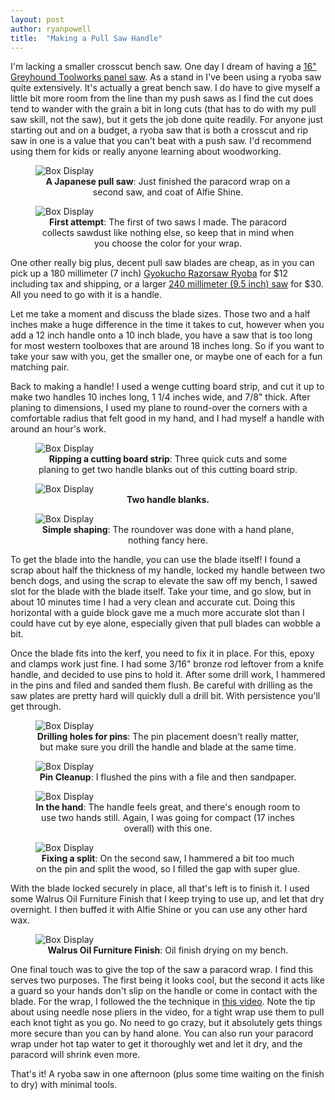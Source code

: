 ```yaml
---
layout: post
author: ryanpowell
title:  "Making a Pull Saw Handle"
---
```


I'm lacking a smaller crosscut bench saw.  One day I dream of having a [16" Greyhound Toolworks panel saw](http://www.greyhoundtoolworks.com/product/panel-saw/).  As a stand in I've been using a ryoba saw quite extensively.  It's actually a great bench saw.  I do have to give myself a little bit more room from the line than my push saws as I find the cut does tend to wander with the grain a bit in long cuts (that has to do with my pull saw skill, not the saw), but it gets the job done quite readily.  For anyone just starting out and on a budget, a ryoba saw that is both a crosscut and rip saw in one is a value that you can't beat with a push saw.  I'd recommend using them for kids or really anyone learning about woodworking.

<figure>
<img src="/assets/images/pull-saw-handle/02.jpeg" alt="Box Display"/>
<figcaption align = "center"><strong>A Japanese pull saw</strong>: Just finished the paracord wrap on a second saw, and coat of Alfie Shine.</figcaption>
</figure>

<figure>
<img src="/assets/images/pull-saw-handle/01.jpeg" alt="Box Display"/>
<figcaption align = "center"><strong>First attempt</strong>: The first of two saws I made. The paracord collects sawdust like nothing else, so keep that in mind when you choose the color for your wrap.</figcaption>
</figure>

One other really big plus, decent pull saw blades are cheap, as in you can pick up a 180 millimeter (7 inch) [Gyokucho Razorsaw Ryoba](https://www.amazon.com/dp/B000CEAX88/) for $12 including tax and shipping, or a larger [240 millimeter (9.5 inch) saw](https://www.amazon.com/dp/B001Y4YU0W/) for $30.  All you need to go with it is a handle.

Let me take a moment and discuss the blade sizes.  Those two and a half inches make a huge difference in the time it takes to cut, however when you add a 12 inch handle onto a 10 inch blade, you have a saw that is too long for most western toolboxes that are around 18 inches long.  So if you want to take your saw with you, get the smaller one, or maybe one of each for a fun matching pair.

Back to making a handle!  I used a wenge cutting board strip, and cut it up to make two handles 10 inches long, 1 1/4 inches wide, and 7/8" thick.  After planing to dimensions, I used my plane to round-over the corners with a comfortable radius that felt good in my hand, and I had myself a handle with around an hour's work.

<figure>
<img src="/assets/images/pull-saw-handle/03.jpeg" alt="Box Display"/>
<figcaption align = "center"><strong>Ripping a cutting board strip</strong>: Three quick cuts and some planing to get two handle blanks out of this cutting board strip.</figcaption>
</figure>

<figure>
<img src="/assets/images/pull-saw-handle/04.jpeg" alt="Box Display"/>
<figcaption align = "center"><strong>Two handle blanks.</strong></figcaption>
</figure>

<figure>
<img src="/assets/images/pull-saw-handle/05.jpeg" alt="Box Display"/>
<figcaption align = "center"><strong>Simple shaping</strong>: The roundover was done with a hand plane, nothing fancy here.</figcaption>
</figure>

To get the blade into the handle, you can use the blade itself!  I found a scrap about half the thickness of my handle, locked my handle between two bench dogs, and using the scrap to elevate the saw off my bench, I sawed slot for the blade with the blade itself.  Take your time, and go slow, but in about 10 minutes time I had a very clean and accurate cut.  Doing this horizontal with a guide block gave me a much more accurate slot than I could have cut by eye alone, especially given that pull blades can wobble a bit.

Once the blade fits into the kerf, you need to fix it in place.  For this, epoxy and clamps work just fine.  I had some 3/16" bronze rod leftover from a knife handle, and decided to use pins to hold it.  After some drill work, I hammered in the pins and filed and sanded them flush.  Be careful with drilling as the saw plates are pretty hard will quickly dull a drill bit.  With persistence you'll get through.

<figure>
<img src="/assets/images/pull-saw-handle/06.jpeg" alt="Box Display"/>
<figcaption align = "center"><strong>Drilling holes for pins</strong>: The pin placement doesn't really matter, but make sure you drill the handle and blade at the same time.</figcaption>
</figure>


<figure>
<img src="/assets/images/pull-saw-handle/07.jpeg" alt="Box Display"/>
<figcaption align = "center"><strong>Pin Cleanup</strong>: I flushed the pins with a file and then sandpaper.</figcaption>
</figure>


<figure>
<img src="/assets/images/pull-saw-handle/08.jpeg" alt="Box Display"/>
<figcaption align = "center"><strong>In the hand</strong>: The handle feels great, and there's enough room to use two hands still. Again, I was going for compact (17 inches overall) with this one.</figcaption>
</figure>


<figure>
<img src="/assets/images/pull-saw-handle/09.jpeg" alt="Box Display"/>
<figcaption align = "center"><strong>Fixing a split</strong>: On the second saw, I hammered a bit too much on the pin and split the wood, so I filled the gap with super glue.</figcaption>
</figure>


With the blade locked securely in place, all that's left is to finish it.  I used some Walrus Oil Furniture Finish that I keep trying to use up, and let that dry overnight.  I then buffed it with Alfie Shine or you can use any other hard wax.

<figure>
<img src="/assets/images/pull-saw-handle/10.jpeg" alt="Box Display"/>
<figcaption align = "center"><strong>Walrus Oil Furniture Finish</strong>: Oil finish drying on my bench.</figcaption>
</figure>

One final touch was to give the top of the saw a paracord wrap.  I find this serves two purposes.  The first being it looks cool, but the second it acts like a guard so your hands don't slip on the handle or come in contact with the blade.  For the wrap, I followed the the technique in [this video](https://www.youtube.com/watch?v=QXfVRZ_hF8g). Note the tip about using needle nose pliers in the video, for a tight wrap use them to pull each knot tight as you go.  No need to go crazy, but it absolutely gets things more secure than you can by hand alone. You can also run your paracord wrap under hot tap water to get it thoroughly wet and let it dry, and the paracord will shrink even more.

That's it!  A ryoba saw in one afternoon (plus some time waiting on the finish to dry) with minimal tools.

